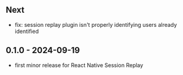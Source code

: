 ## Next

- fix: session replay plugin isn't properly identifying users already identified

## 0.1.0 - 2024-09-19

- first minor release for React Native Session Replay